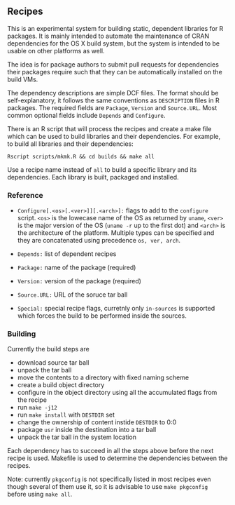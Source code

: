 ## Recipes

This is an experimental system for building static, dependent libraries
for R packages. It is mainly intended to automate the maintenance of
CRAN dependencies for the OS X build system, but the system is intended
to be usable on other platforms as well.

The idea is for package authors to submit pull requests for
dependencies their packages require such that they can be
automatically installed on the build VMs.

The dependency descriptions are simple DCF files. The format should be
self-explanatory, it follows the same conventions as `DESCRIPTION`
files in R packages. The required fields are `Package`, `Version` and
`Source.URL`. Most common optional fields include `Depends` and
`Configure`.

There is an R script that will process the recipes and create a make
file which can be used to build libraries and their dependencies.
For example, to build all libraries and their dependencies:

    Rscript scripts/mkmk.R && cd builds && make all

Use a recipe name instead of `all` to build a specific library and its
dependencies. Each library is built, packaged and installed.

### Reference

 * `Configure[.<os>[.<ver>]][.<arch>]:` flags to add to the `configure`
   script. `<os>` is the lowecase name of the OS as returned by
   `uname`, `<ver>` is the major version of the OS (`uname -r` up
   to the first dot) and `<arch>` is the architecture of the
   platform. Multiple types can be specified and they are concatenated
   using precedence `os, ver, arch`.

 * `Depends:` list of dependent recipes

 * `Package:` name of the package (required)

 * `Version:` version of the package (required)

 * `Source.URL:` URL of the soruce tar ball

 * `Special:` special recipe flags, curretnly only `in-sources` is
   supported which forces the build to be performed inside the
   sources.

### Building

Currently the build steps are

 * download source tar ball
 * unpack the tar ball
 * move the contents to a directory with fixed naming scheme
 * create a build object directory
 * configure in the object directory using all the accumulated flags
   from the recipe
 * run `make -j12`
 * run `make install` with `DESTDIR` set
 * change the ownership of content instide `DESTDIR` to 0:0
 * package `usr` inside the destination into a tar ball
 * unpack the tar ball in the system location

Each dependency has to succeed in all the steps above before the next
recipe is used. Makefile is used to determine the dependencies between
the recipes.

Note: currently `pkgconfig` is not specifically listed in most recipes
even though several of them use it, so it is advisable to use `make
pkgconfig` before using `make all`.
